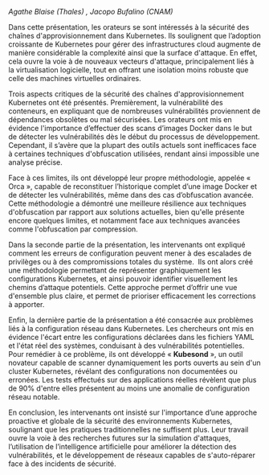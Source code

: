 
_Agathe Blaise (Thales) , Jacopo Bufalino (CNAM)_

Dans cette présentation, les orateurs se sont intéressés à la sécurité des chaînes d'approvisionnement dans Kubernetes. Ils soulignent que l’adoption croissante de Kubernetes pour gérer des infrastructures cloud augmente de manière considérable la complexité ainsi que la surface d'attaque. En effet, cela ouvre la voie à de nouveaux vecteurs d'attaque, principalement liés à la virtualisation logicielle, tout en offrant une isolation moins robuste que celle des machines virtuelles ordinaires.

Trois aspects critiques de la sécurité des chaînes d'approvisionnement Kubernetes ont été présentés. Premièrement, la vulnérabilité des conteneurs, en expliquant que de nombreuses vulnérabilités proviennent de dépendances obsolètes ou mal sécurisées. Les orateurs ont mis en évidence l'importance d’effectuer des scans d’images Docker dans le but de détecter les vulnérabilités dès le début du processus de développement. Cependant, il s’avère que la plupart des outils actuels sont inefficaces face à certaines techniques d'obfuscation utilisées, rendant ainsi impossible une analyse précise.

Face à ces limites, ils ont développé leur propre méthodologie, appelée « Orca », capable de reconstituer l’historique complet d’une image Docker et de détecter les vulnérabilités, même dans des cas d’obfuscation avancée. Cette méthodologie a démontré une meilleure résilience aux techniques d'obfuscation par rapport aux solutions actuelles, bien qu'elle présente encore quelques limites, et notamment face aux techniques avancées comme l'obfuscation par compression.

Dans la seconde partie de la présentation, les intervenants ont expliqué comment les erreurs de configuration peuvent mener à des escalades de privilèges ou à des compromissions totales du système.  Ils ont alors créé une méthodologie permettant de représenter graphiquement les configurations Kubernetes, et ainsi pouvoir identifier visuellement les chemins d’attaque potentiels. Cette approche permet d’offrir une vue d'ensemble plus claire, et permet de prioriser efficacement les corrections à apporter.

Enfin, la dernière partie de la présentation a été consacrée aux problèmes liés à la configuration réseau dans Kubernetes. Les chercheurs ont mis en évidence l'écart entre les configurations déclarées dans les fichiers YAML et l'état réel des systèmes, conduisant à des vulnérabilités potentielles. Pour remédier à ce problème, ils ont développé « **Kubesond** », un outil novateur capable de scanner dynamiquement les ports ouverts au sein d'un cluster Kubernetes, révélant des configurations non documentées ou erronées. Les tests effectués sur des applications réelles révèlent que plus de 90% d'entre elles présentent au moins une anomalie de configuration réseau notable.

En conclusion, les intervenants ont insisté sur l'importance d’une approche proactive et globale de la sécurité des environnements Kubernetes, soulignant que les pratiques traditionnelles ne suffisent plus. Leur travail ouvre la voie à des recherches futures sur la simulation d'attaques, l’utilisation de l’intelligence artificielle pour améliorer la détection des vulnérabilités, et le développement de réseaux capables de s'auto-réparer face à des incidents de sécurité.